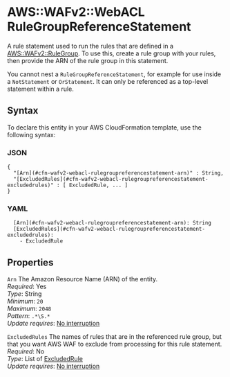 # AWS::WAFv2::WebACL RuleGroupReferenceStatement<a name="aws-properties-wafv2-webacl-rulegroupreferencestatement"></a>

A rule statement used to run the rules that are defined in a [AWS::WAFv2::RuleGroup](aws-resource-wafv2-rulegroup.md)\. To use this, create a rule group with your rules, then provide the ARN of the rule group in this statement\.

You cannot nest a `RuleGroupReferenceStatement`, for example for use inside a `NotStatement` or `OrStatement`\. It can only be referenced as a top\-level statement within a rule\.

## Syntax<a name="aws-properties-wafv2-webacl-rulegroupreferencestatement-syntax"></a>

To declare this entity in your AWS CloudFormation template, use the following syntax:

### JSON<a name="aws-properties-wafv2-webacl-rulegroupreferencestatement-syntax.json"></a>

```
{
  "[Arn](#cfn-wafv2-webacl-rulegroupreferencestatement-arn)" : String,
  "[ExcludedRules](#cfn-wafv2-webacl-rulegroupreferencestatement-excludedrules)" : [ ExcludedRule, ... ]
}
```

### YAML<a name="aws-properties-wafv2-webacl-rulegroupreferencestatement-syntax.yaml"></a>

```
  [Arn](#cfn-wafv2-webacl-rulegroupreferencestatement-arn): String
  [ExcludedRules](#cfn-wafv2-webacl-rulegroupreferencestatement-excludedrules): 
    - ExcludedRule
```

## Properties<a name="aws-properties-wafv2-webacl-rulegroupreferencestatement-properties"></a>

`Arn`  <a name="cfn-wafv2-webacl-rulegroupreferencestatement-arn"></a>
The Amazon Resource Name \(ARN\) of the entity\.  
*Required*: Yes  
*Type*: String  
*Minimum*: `20`  
*Maximum*: `2048`  
*Pattern*: `.*\S.*`  
*Update requires*: [No interruption](https://docs.aws.amazon.com/AWSCloudFormation/latest/UserGuide/using-cfn-updating-stacks-update-behaviors.html#update-no-interrupt)

`ExcludedRules`  <a name="cfn-wafv2-webacl-rulegroupreferencestatement-excludedrules"></a>
The names of rules that are in the referenced rule group, but that you want AWS WAF to exclude from processing for this rule statement\.   
*Required*: No  
*Type*: List of [ExcludedRule](aws-properties-wafv2-webacl-excludedrule.md)  
*Update requires*: [No interruption](https://docs.aws.amazon.com/AWSCloudFormation/latest/UserGuide/using-cfn-updating-stacks-update-behaviors.html#update-no-interrupt)